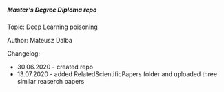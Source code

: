 <h5> <b> Master's Degree Diploma repo </b> </h5>

Topic: 
Deep Learning poisoning

Author: 
Mateusz Dalba


Changelog:
- 30.06.2020 - created repo
- 13.07.2020 - added RelatedScientificPapers folder and uploaded three similar reaserch papers 
